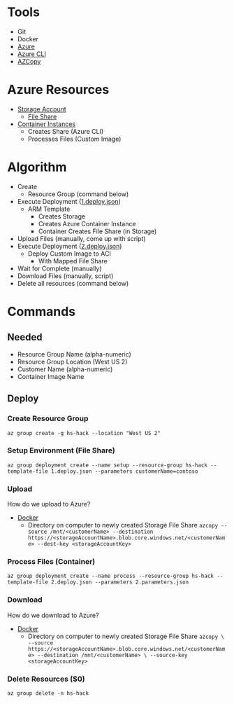 # Tools
- Git
- Docker
- [Azure](https://portal.azure.com)
- [Azure CLI](https://docs.microsoft.com/en-us/cli/azure/install-azure-cli?view=azure-cli-latest)
- [AZCopy](https://docs.microsoft.com/en-us/azure/storage/common/storage-use-azcopy-linux)

# Azure Resources
- [Storage Account](https://docs.microsoft.com/en-us/azure/storage/)
    - [File Share](https://docs.microsoft.com/en-us/azure/storage/files/storage-files-introduction)
- [Container Instances](https://azure.microsoft.com/en-us/services/container-instances/)
    - Creates Share (Azure CLI)
    - Processes Files (Custom Image)

# Algorithm
- Create
    - Resource Group (command below)
- Execute Deployment ([1.deploy.json](https://github.com/jefking/hs-hack/blob/master/1.deploy.json))
    - ARM Template
        - Creates Storage
        - Creates Azure Container Instance
        - Container Creates File Share (in Storage)
- Upload Files (manually, come up with script)
- Execute Deployment ([2.deploy.json](https://github.com/jefking/hs-hack/blob/master/2.deploy.json))
    - Deploy Custom Image to ACI
        - With Mapped File Share
- Wait for Complete (manually)
- Download Files (manually, script)
- Delete all resources (command below)

# Commands
## Needed
- Resource Group Name (alpha-numeric)
- Resource Group Location (West US 2)
- Customer Name (alpha-numeric)
- Container Image Name

## Deploy
### Create Resource Group
``
az group create -g hs-hack --location "West US 2"
``

### Setup Environment (File Share)
``
az group deployment create --name setup --resource-group hs-hack --template-file 1.deploy.json --parameters customerName=contoso
``

### Upload
How do we upload to Azure?
- [Docker](https://hub.docker.com/r/hawaku/azcopy/)
    - Directory on computer to newly created Storage File Share
``
azcopy --source /mnt/<customerName> --destination https://<storageAccountName>.blob.core.windows.net/<customerName> --dest-key <storageAccountKey>
``

### Process Files (Container)
``
az group deployment create --name process --resource-group hs-hack --template-file 2.deploy.json --parameters 2.parameters.json
``

### Download
How do we download to Azure?
- [Docker](https://hub.docker.com/r/hawaku/azcopy/)
    - Directory on computer to newly created Storage File Share
``
azcopy \
    --source https://<storageAccountName>.blob.core.windows.net/<customerName> --destination /mnt/<customerName> \ --source-key <storageAccountKey>
``


### Delete Resources ($0)
``
az group delete -n hs-hack
``